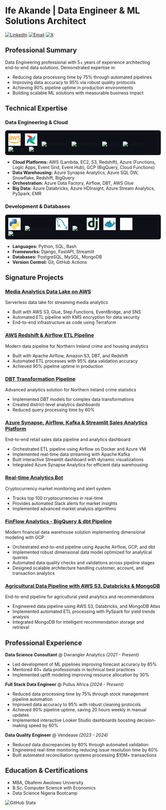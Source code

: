 # Ife Akande | Data Engineer & ML Solutions Architect

[![LinkedIn](https://img.shields.io/badge/-LinkedIn-0077B5?style=flat&logo=linkedin&logoColor=white)](https://linkedin.com/in/akande-ifeoluwa)
[![Email](https://img.shields.io/badge/-Email-D14836?style=flat&logo=gmail&logoColor=white)](mailto:akandeifeoluwa@gmail.com)
[![X](https://img.shields.io/badge/-X-000000?style=flat&logo=x&logoColor=white)](https://twitter.com/ladi_akande)

## Professional Summary
Data Engineering professional with 5+ years of experience architecting end-to-end data solutions. Demonstrated expertise in:
- Reducing data processing time by 75% through automated pipelines
- Improving data accuracy to 95% via robust quality protocols
- Achieving 90% pipeline uptime in production environments
- Building scalable ML solutions with measurable business impact

## Technical Expertise

### Data Engineering & Cloud
<div align="left" style="background-color: #0d1117; padding: 10px; border-radius: 6px; margin-bottom: 10px;">
<img src="https://raw.githubusercontent.com/devicons/devicon/master/icons/amazonwebservices/amazonwebservices-plain-wordmark.svg" alt="aws" width="40" height="40" style="margin-right: 10px;"/>
<img src="https://raw.githubusercontent.com/apache/airflow/main/docs/apache-airflow/img/logos/airflow_white_bg.png" alt="airflow" width="40" height="40" style="margin-right: 10px;"/>
<img src="https://www.vectorlogo.zone/logos/snowflake/snowflake-icon.svg" alt="snowflake" width="40" height="40" style="margin-right: 10px;"/>
<img src="https://www.vectorlogo.zone/logos/databricks/databricks-icon.svg" alt="databricks" width="40" height="40" style="margin-right: 10px;"/>
<img src="https://www.vectorlogo.zone/logos/microsoft_azure/microsoft_azure-icon.svg" alt="azure" width="40" height="40" style="margin-right: 10px;"/>
<img src="https://www.vectorlogo.zone/logos/apache_hadoop/apache_hadoop-icon.svg" alt="hadoop" width="40" height="40" style="margin-right: 10px;"/>
<img src="https://www.vectorlogo.zone/logos/apache_spark/apache_spark-icon.svg" alt="spark" width="40" height="40" style="margin-right: 10px;"/>
<img src="https://www.vectorlogo.zone/logos/google_cloud/google_cloud-icon.svg" alt="gcp" width="40" height="40" style="margin-right: 10px;"/>
</div>

- **Cloud Platforms:** AWS (Lambda, EC2, S3, Redshift), Azure (Functions, Logic Apps, Event Grid, Event Hub), GCP (BigQuery, Cloud Functions)
- **Data Warehousing:** Azure Synapse Analytics, Azure SQL DW, Snowflake, Redshift, BigQuery
- **Orchestration:** Azure Data Factory, Airflow, DBT, AWS Glue
- **Big Data:** Azure Databricks, Azure HDInsight, Azure Stream Analytics, PySpark, EMR

### Development & Databases
<div align="left" style="background-color: #0d1117; padding: 10px; border-radius: 6px; margin-bottom: 10px;">
<img src="https://raw.githubusercontent.com/devicons/devicon/master/icons/python/python-original.svg" alt="python" width="40" height="40" style="margin-right: 10px;"/>
<img src="https://www.vectorlogo.zone/logos/postgresql/postgresql-icon.svg" alt="postgresql" width="40" height="40" style="margin-right: 10px;"/>
<img src="https://raw.githubusercontent.com/devicons/devicon/master/icons/mysql/mysql-original.svg" alt="mysql" width="40" height="40" style="margin-right: 10px;"/>
<img src="https://www.vectorlogo.zone/logos/git-scm/git-scm-icon.svg" alt="git" width="40" height="40" style="margin-right: 10px;"/>
<img src="https://raw.githubusercontent.com/devicons/devicon/master/icons/django/django-plain.svg" alt="django" width="40" height="40" style="margin-right: 10px;"/>
<img src="https://raw.githubusercontent.com/devicons/devicon/master/icons/docker/docker-original.svg" alt="docker" width="40" height="40" style="margin-right: 10px;"/>
<img src="https://raw.githubusercontent.com/fastapi/fastapi/master/docs/en/docs/img/icon-white.svg" alt="fastapi" width="40" height="40" style="margin-right: 10px;"/>
<img src="https://www.vectorlogo.zone/logos/getpostman/getpostman-icon.svg" alt="postman" width="40" height="40" style="margin-right: 10px;"/>
</div>

- **Languages:** Python, SQL, Bash
- **Frameworks:** Django, FastAPI, Streamlit
- **Databases:** PostgreSQL, MySQL, MongoDB
- **Version Control:** Git, GitHub Actions

## Signature Projects

### [Media Analytics Data Lake on AWS](https://github.com/ifyjakande/aws-media-analytics-data-lake)
Serverless data lake for streaming media analytics
- Built with AWS S3, Glue, Step Functions, EventBridge, and SNS
- Automated ETL pipeline with KMS encryption for data security
- End-to-end infrastructure as code using Terraform

### [AWS Redshift & Airflow ETL Pipeline](https://github.com/ifyjakande/crime_dwelling_pipeline)
Modern data pipeline for Northern Ireland crime and housing analytics
- Built with Apache Airflow, Amazon S3, DBT, and Redshift
- Automated ETL processes with 95% data validation accuracy
- Achieved 90% pipeline uptime in production

### [DBT Transformation Pipeline](https://github.com/ifyjakande/northern-ireland-etl)
Advanced analytics solution for Northern Ireland crime statistics
- Implemented DBT models for complex data transformations
- Created district-level analytics dashboards
- Reduced query processing time by 60%

### [Azure Synapse, Airflow, Kafka & Streamlit Sales Analytics Platform](https://github.com/ifyjakande/sales-dashboard-streamlit)
End-to-end retail sales data pipeline and analytics dashboard
- Orchestrated ETL pipeline using Airflow on Docker and Azure VM
- Implemented real-time data streaming with Apache Kafka
- Built interactive Streamlit dashboard with dynamic visualizations
- Integrated Azure Synapse Analytics for efficient data warehousing

### [Real-time Analytics Bot](https://github.com/ifyjakande/crypto_alert)
Cryptocurrency market monitoring and alert system
- Tracks top 100 cryptocurrencies in real-time
- Provides automated Slack alerts for market insights
- Implemented advanced market analysis algorithms

### [FinFlow Analytics - BigQuery & dbt Pipeline](https://github.com/ifyjakande/finflow-project)
Modern financial data warehouse solution implementing dimensional modeling with GCP
- Orchestrated end-to-end pipeline using Apache Airflow, GCP, and dbt
- Implemented robust dimensional data model optimized for analytical queries
- Automated data quality checks and validations across pipeline stages
- Designed scalable architecture handling customer, account, and transaction analytics

### [Agricultural Data Pipeline with AWS S3, Databricks & MongoDB](https://github.com/ifyjakande/reco-system)
End-to-end pipeline for agricultural yield analytics and recommendations
- Engineered data pipeline using AWS S3, Databricks, and MongoDB Atlas
- Implemented automated ETL processing with PySpark for yield trends analysis
- Integrated MongoDB for intelligent recommendation storage and retrieval  




## Professional Experience

**Data Science Consultant** @ Dwrangler Analytics *(2021 - Present)*
- Led development of ML pipelines improving forecast accuracy by 85%
- Mentored 40+ data professionals in technical best practices
- Implemented uplift modeling improving resource allocation by 30%

**Full Stack Data Engineer** @ Pullus Africa *(2024 - Present)*
- Reduced data processing time by 75% through stock management pipeline automation
- Improved data accuracy to 95% with robust cleaning protocols
- Achieved 90% pipeline uptime, saving 20 hours weekly in manual updates
- Implemented interactive Looker Studio dashboards boosting decision-making speed by 60%

**Data Quality Engineer** @ Vendease *(2023 - 2024)*
- Reduced data discrepancies by 80% through automated validation
- Engineered real-time monitoring reducing issue resolution time by 60%
- Built automated reconciliation systems processing $10M+ transactions

## Education & Certifications
- MBA, Obafemi Awolowo University
- B.Sc. Computer Science with Economics
- Data Science Nigeria Bootcamp

![GitHub Stats](https://github-readme-stats.vercel.app/api?username=ifyjakande&show_icons=true&count_private=true&theme=tokyonight)
